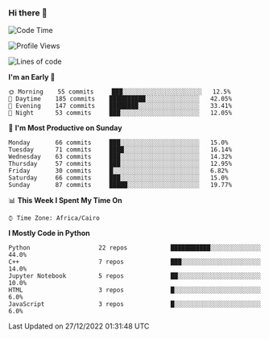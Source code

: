 ### Hi there 👋

<!--
**AMR-KELEG/AMR-KELEG** is a ✨ _special_ ✨ repository because its `README.md` (this file) appears on your GitHub profile.

Here are some ideas to get you started:

- 🔭 I’m currently working on ...
- 🌱 I’m currently learning ...
- 👯 I’m looking to collaborate on ...
- 🤔 I’m looking for help with ...
- 💬 Ask me about ...
- 📫 How to reach me: ...
- 😄 Pronouns: ...
- ⚡ Fun fact: ...
-->

<!--START_SECTION:waka-->
![Code Time](http://img.shields.io/badge/Code%20Time-0%20secs-blue)

![Profile Views](http://img.shields.io/badge/Profile%20Views-0-blue)

![Lines of code](https://img.shields.io/badge/From%20Hello%20World%20I%27ve%20Written-2%20Million%20lines%20of%20code-blue)

**I'm an Early 🐤** 

```text
🌞 Morning    55 commits     ███░░░░░░░░░░░░░░░░░░░░░░   12.5% 
🌆 Daytime    185 commits    ██████████░░░░░░░░░░░░░░░   42.05% 
🌃 Evening    147 commits    ████████░░░░░░░░░░░░░░░░░   33.41% 
🌙 Night      53 commits     ███░░░░░░░░░░░░░░░░░░░░░░   12.05%

```
📅 **I'm Most Productive on Sunday** 

```text
Monday       66 commits     ███░░░░░░░░░░░░░░░░░░░░░░   15.0% 
Tuesday      71 commits     ████░░░░░░░░░░░░░░░░░░░░░   16.14% 
Wednesday    63 commits     ███░░░░░░░░░░░░░░░░░░░░░░   14.32% 
Thursday     57 commits     ███░░░░░░░░░░░░░░░░░░░░░░   12.95% 
Friday       30 commits     █░░░░░░░░░░░░░░░░░░░░░░░░   6.82% 
Saturday     66 commits     ███░░░░░░░░░░░░░░░░░░░░░░   15.0% 
Sunday       87 commits     █████░░░░░░░░░░░░░░░░░░░░   19.77%

```


📊 **This Week I Spent My Time On** 

```text
⌚︎ Time Zone: Africa/Cairo

```

**I Mostly Code in Python** 

```text
Python                   22 repos            ███████████░░░░░░░░░░░░░░   44.0% 
C++                      7 repos             ███░░░░░░░░░░░░░░░░░░░░░░   14.0% 
Jupyter Notebook         5 repos             ██░░░░░░░░░░░░░░░░░░░░░░░   10.0% 
HTML                     3 repos             █░░░░░░░░░░░░░░░░░░░░░░░░   6.0% 
JavaScript               3 repos             █░░░░░░░░░░░░░░░░░░░░░░░░   6.0%

```



 Last Updated on 27/12/2022 01:31:48 UTC
<!--END_SECTION:waka-->
